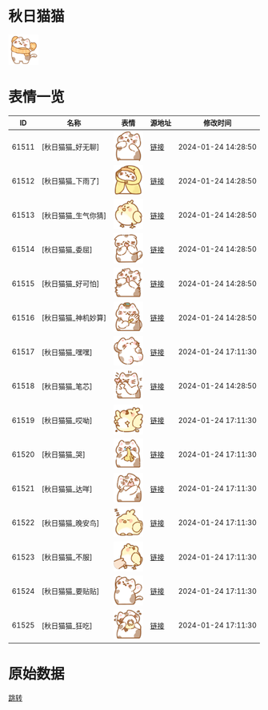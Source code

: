 # 秋日猫猫

<img src="./cover.png" height="60" alt="cover" />

# 表情一览

|ID|名称|表情|源地址|修改时间|
|----|----|----|----|----|
|61511|[秋日猫猫_好无聊]|<img src="./pic/061511_%5B秋日猫猫_好无聊%5D.png" height="60" alt="好无聊"/>|[链接](https://i0.hdslb.com/bfs/garb/c1fac5124517a0e074761bb81498bffde2eacc47.png)|2024-01-24 14:28:50|
|61512|[秋日猫猫_下雨了]|<img src="./pic/061512_%5B秋日猫猫_下雨了%5D.png" height="60" alt="下雨了"/>|[链接](https://i0.hdslb.com/bfs/garb/7e4b8d21dd32e3a16de4496377b151b53204cc23.png)|2024-01-24 14:28:50|
|61513|[秋日猫猫_生气你猜]|<img src="./pic/061513_%5B秋日猫猫_生气你猜%5D.png" height="60" alt="生气你猜"/>|[链接](https://i0.hdslb.com/bfs/garb/cb96c4e9dd7ede32a38f3b5571a3ed17a022a5c0.png)|2024-01-24 14:28:50|
|61514|[秋日猫猫_委屈]|<img src="./pic/061514_%5B秋日猫猫_委屈%5D.png" height="60" alt="委屈"/>|[链接](https://i0.hdslb.com/bfs/garb/ed3a579acc9aae4d626f305f0768c41edc4b95ca.png)|2024-01-24 14:28:50|
|61515|[秋日猫猫_好可怕]|<img src="./pic/061515_%5B秋日猫猫_好可怕%5D.png" height="60" alt="好可怕"/>|[链接](https://i0.hdslb.com/bfs/garb/86bc4d504c7ddef108ff881740c55f31defc3d05.png)|2024-01-24 14:28:50|
|61516|[秋日猫猫_神机妙算]|<img src="./pic/061516_%5B秋日猫猫_神机妙算%5D.png" height="60" alt="神机妙算"/>|[链接](https://i0.hdslb.com/bfs/garb/1064d6de3f7005330eb7eafc30f59b42dd6aa920.png)|2024-01-24 14:28:50|
|61517|[秋日猫猫_嘿嘿]|<img src="./pic/061517_%5B秋日猫猫_嘿嘿%5D.png" height="60" alt="嘿嘿"/>|[链接](https://i0.hdslb.com/bfs/garb/fe10c8269db80fcc58b64dd37c5cc2f517cbb92a.png)|2024-01-24 17:11:30|
|61518|[秋日猫猫_笔芯]|<img src="./pic/061518_%5B秋日猫猫_笔芯%5D.png" height="60" alt="笔芯"/>|[链接](https://i0.hdslb.com/bfs/garb/e6fcec0b60338d8185681315b8ea1c2532475e9a.png)|2024-01-24 14:28:50|
|61519|[秋日猫猫_哎呦]|<img src="./pic/061519_%5B秋日猫猫_哎呦%5D.png" height="60" alt="哎呦"/>|[链接](https://i0.hdslb.com/bfs/garb/98f745d29f3f14c6218b7f169ad019d950e96a87.png)|2024-01-24 17:11:30|
|61520|[秋日猫猫_哭]|<img src="./pic/061520_%5B秋日猫猫_哭%5D.png" height="60" alt="哭"/>|[链接](https://i0.hdslb.com/bfs/garb/f098af41d0dba3dcfc37b773704f2f022ad88d31.png)|2024-01-24 17:11:30|
|61521|[秋日猫猫_达咩]|<img src="./pic/061521_%5B秋日猫猫_达咩%5D.png" height="60" alt="达咩"/>|[链接](https://i0.hdslb.com/bfs/garb/9861ea8aaf367f10f90af55e884282016fec8c32.png)|2024-01-24 17:11:30|
|61522|[秋日猫猫_晚安鸟]|<img src="./pic/061522_%5B秋日猫猫_晚安鸟%5D.png" height="60" alt="晚安鸟"/>|[链接](https://i0.hdslb.com/bfs/garb/3fe575bb053f19adc18f6a567ca58d4f446cae0e.png)|2024-01-24 17:11:30|
|61523|[秋日猫猫_不服]|<img src="./pic/061523_%5B秋日猫猫_不服%5D.png" height="60" alt="不服"/>|[链接](https://i0.hdslb.com/bfs/garb/dc9fa8f46f535d58579fc8fb919220c60b16e774.png)|2024-01-24 17:11:30|
|61524|[秋日猫猫_要贴贴]|<img src="./pic/061524_%5B秋日猫猫_要贴贴%5D.png" height="60" alt="要贴贴"/>|[链接](https://i0.hdslb.com/bfs/garb/b6a106245c74ea0dd92441bd33c5c5319939ce58.png)|2024-01-24 17:11:30|
|61525|[秋日猫猫_狂吃]|<img src="./pic/061525_%5B秋日猫猫_狂吃%5D.png" height="60" alt="狂吃"/>|[链接](https://i0.hdslb.com/bfs/garb/f811395af72c35b4933c6bfafb32c119c47e32eb.png)|2024-01-24 17:11:30|

# 原始数据

[跳转](./raw.json)

